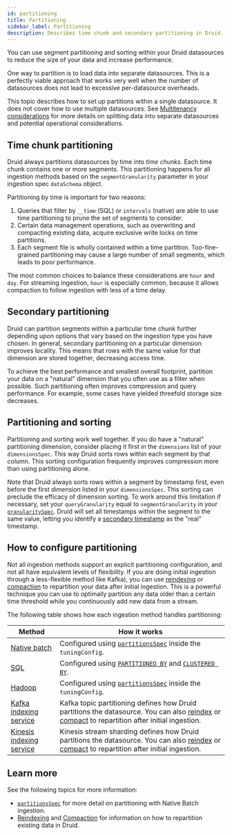 ```yaml
---
id: partitioning
title: Partitioning
sidebar_label: Partitioning
description: Describes time chunk and secondary partitioning in Druid. Provides guidance to choose a secondary partition dimension.
---
```


<!--
  ~ Licensed to the Apache Software Foundation (ASF) under one
  ~ or more contributor license agreements.  See the NOTICE file
  ~ distributed with this work for additional information
  ~ regarding copyright ownership.  The ASF licenses this file
  ~ to you under the Apache License, Version 2.0 (the
  ~ "License"); you may not use this file except in compliance
  ~ with the License.  You may obtain a copy of the License at
  ~
  ~   http://www.apache.org/licenses/LICENSE-2.0
  ~
  ~ Unless required by applicable law or agreed to in writing,
  ~ software distributed under the License is distributed on an
  ~ "AS IS" BASIS, WITHOUT WARRANTIES OR CONDITIONS OF ANY
  ~ KIND, either express or implied.  See the License for the
  ~ specific language governing permissions and limitations
  ~ under the License.
  -->

You can use segment partitioning and sorting within your Druid datasources to reduce the size of your data and increase performance.

One way to partition is to load data into separate datasources. This is a perfectly viable approach that works very well when the number of datasources does not lead to excessive per-datasource overheads.

This topic describes how to set up partitions within a single datasource. It does not cover how to use multiple datasources. See [Multitenancy considerations](../querying/multitenancy.md) for more details on splitting data into separate datasources and potential operational considerations.

## Time chunk partitioning

Druid always partitions datasources by time into _time chunks_. Each time chunk contains one or more segments. This partitioning happens for all ingestion methods based on the `segmentGranularity` parameter in your ingestion spec `dataSchema` object.

Partitioning by time is important for two reasons:

1. Queries that filter by `__time` (SQL) or `intervals` (native) are able to use time partitioning to prune the set of segments to consider.
2. Certain data management operations, such as overwriting and compacting existing data, acquire exclusive write locks on time partitions.
3. Each segment file is wholly contained within a time partition. Too-fine-grained partitioning may cause a large number
   of small segments, which leads to poor performance.

The most common choices to balance these considerations are `hour` and `day`. For streaming ingestion, `hour` is especially
common, because it allows compaction to follow ingestion with less of a time delay.

## Secondary partitioning

Druid can partition segments within a particular time chunk further depending upon options that vary based on the ingestion type you have chosen. In general, secondary partitioning on a particular dimension improves locality. This means that rows with the same value for that dimension are stored together, decreasing access time.

To achieve the best performance and smallest overall footprint, partition your data on a "natural"
dimension that you often use as a filter when possible. Such partitioning often improves compression and query performance. For example, some cases have yielded threefold storage size decreases.

## Partitioning and sorting

Partitioning and sorting work well together. If you do have a "natural" partitioning dimension, consider placing it first in the `dimensions` list of your `dimensionsSpec`. This way Druid sorts rows within each segment by that column. This sorting configuration frequently improves compression more than using partitioning alone.

Note that Druid always sorts rows within a segment by timestamp first, even before the first dimension listed in your `dimensionsSpec`. This sorting can preclude the efficacy of dimension sorting. To work around this limitation if necessary, set your `queryGranularity` equal to `segmentGranularity` in your [`granularitySpec`](./ingestion-spec.md#granularityspec). Druid will set all timestamps within the segment to the same value, letting you identify a [secondary timestamp](schema-design.md#secondary-timestamps) as the "real" timestamp.

## How to configure partitioning

Not all ingestion methods support an explicit partitioning configuration, and not all have equivalent levels of flexibility. If you are doing initial ingestion through a less-flexible method like
Kafka), you can use [reindexing](../data-management/update.md#reindex) or [compaction](../data-management/compaction.md) to repartition your data after initial ingestion. This is a powerful technique you can use to optimally partition any data older than a certain time threshold while you continuously add new data from a stream.

The following table shows how each ingestion method handles partitioning:

|Method|How it works|
|------|------------|
|[Native batch](native-batch.md)|Configured using [`partitionsSpec`](native-batch.md#partitionsspec) inside the `tuningConfig`.|
|[SQL](../multi-stage-query/index.md)|Configured using [`PARTITIONED BY`](../multi-stage-query/concepts.md#partitioning) and [`CLUSTERED BY`](../multi-stage-query/concepts.md#clustering).|
|[Hadoop](hadoop.md)|Configured using [`partitionsSpec`](hadoop.md#partitionsspec) inside the `tuningConfig`.|
|[Kafka indexing service](../development/extensions-core/kafka-ingestion.md)|Kafka topic partitioning defines how Druid partitions the datasource. You can also [reindex](../data-management/update.md#reindex) or [compact](../data-management/compaction.md) to repartition after initial ingestion.|
|[Kinesis indexing service](../development/extensions-core/kinesis-ingestion.md)|Kinesis stream sharding defines how Druid partitions the datasource. You can also [reindex](../data-management/update.md#reindex) or [compact](../data-management/compaction.md) to repartition after initial ingestion.|

## Learn more

See the following topics for more information:

* [`partitionsSpec`](native-batch.md#partitionsspec) for more detail on partitioning with Native Batch ingestion.
* [Reindexing](../data-management/update.md#reindex) and [Compaction](../data-management/compaction.md) for information on how to repartition existing data in Druid.
